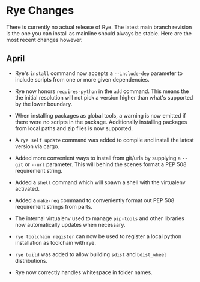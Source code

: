 # Rye Changes

There is currently no actual release of Rye.  The latest main branch revision
is the one you can install as mainline should always be stable.  Here are the
most recent changes however.

## April

- Rye's `install` command now accepts a `--include-dep` parameter to include
  scripts from one or more given dependencies.

- Rye now honors `requires-python` in the `add` command.  This means the the
  initial resolution will not pick a version higher than what's supported by
  the lower boundary.

- When installing packages as global tools, a warning is now emitted if there
  were no scripts in the package.  Additionally installing packages from local
  paths and zip files is now supported.

- A `rye self update` command was added to compile and install the latest
  version via cargo.

- Added more convenient ways to install from git/urls by supplying a `--git`
  or `--url` parameter.  This will behind the scenes format a PEP 508 requirement
  string.

- Added a `shell` command which will spawn a shell with the virtualenv activated.

- Added a `make-req` command to conveniently format out PEP 508 requirement
  strings from parts.

- The internal virtualenv used to manage `pip-tools` and other libraries now
  automatically updates when necessary.

- `rye toolchain register` can now be used to register a local python installation
  as toolchain with rye.

- `rye build` was added to allow building `sdist` and `bdist_wheel` distributions.

- Rye now correctly handles whitespace in folder names.
